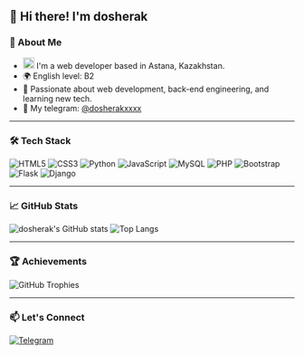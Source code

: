 ## 👋 Hi there! I'm dosherak

### 🧠 About Me

- <img src="https://flagcdn.com/w320/kz.png" width="20" alt="Kazakhstan Flag"/> I'm a web developer based in Astana, Kazakhstan. 
- 🌍 English level: B2  
- 🎯 Passionate about web development, back-end engineering, and learning new tech.  
- 💬 My telegram: [@dosherakxxxx](https://t.me/dosherakxxxx)

---

### 🛠️ Tech Stack

![HTML5](https://img.shields.io/badge/HTML5-E34F26?style=for-the-badge&logo=html5&logoColor=white)
![CSS3](https://img.shields.io/badge/CSS3-1572B6?style=for-the-badge&logo=css3&logoColor=white)
![Python](https://img.shields.io/badge/Python-3670A0?style=for-the-badge&logo=python&logoColor=ffdd54)
![JavaScript](https://img.shields.io/badge/JavaScript-F7DF1E?style=for-the-badge&logo=javascript&logoColor=black)
![MySQL](https://img.shields.io/badge/MySQL-00000F?style=for-the-badge&logo=mysql&logoColor=white)
![PHP](https://img.shields.io/badge/PHP-777BB4?style=for-the-badge&logo=php&logoColor=white)
![Bootstrap](https://img.shields.io/badge/Bootstrap-563d7c?style=for-the-badge&logo=bootstrap&logoColor=white)
![Flask](https://img.shields.io/badge/Flask-black?style=for-the-badge&logo=flask&logoColor=white)
![Django](https://img.shields.io/badge/Django-092E20?style=for-the-badge&logo=django&logoColor=white)

---

### 📈 GitHub Stats

![dosherak's GitHub stats](https://github-readme-stats.vercel.app/api?username=dosherakxxx&show_icons=true&theme=github_dark)
![Top Langs](https://github-readme-stats.vercel.app/api/top-langs/?username=dosherakxxx&layout=compact&theme=github_dark)

---

### 🏆 Achievements

![GitHub Trophies](https://github-profile-trophy.vercel.app/?username=dosherak&theme=algolia)

---

### 📫 Let's Connect

[![Telegram](https://img.shields.io/badge/Telegram-2CA5E0?style=for-the-badge&logo=telegram&logoColor=white)](https://t.me/dosherakxxxx)
